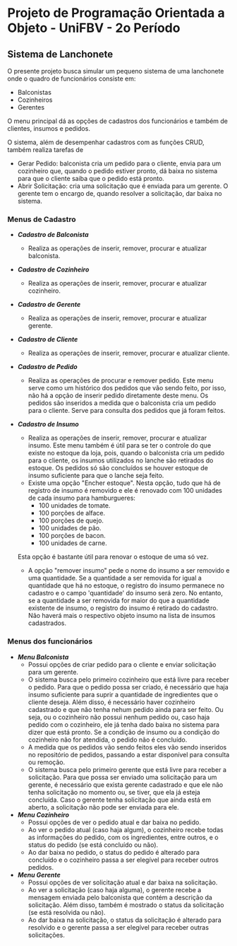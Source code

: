 # Projeto de Programação Orientada a Objeto - UniFBV - 2o Período
## Sistema de Lanchonete

O presente projeto busca simular um pequeno sistema de uma lanchonete onde o quadro de funcionários consiste em:
- Balconistas
- Cozinheiros 
- Gerentes

O menu principal dá as opções de cadastros dos funcionários e também de clientes, insumos e pedidos.

O sistema, além de desempenhar cadastros com as funções CRUD, também realiza tarefas de
- Gerar Pedido: balconista cria um pedido para o cliente, envia para um cozinheiro que, quando o pedido estiver pronto, dá baixa no sistema para que o cliente saiba que o pedido está pronto.
- Abrir Solicitação: cria uma solicitação que é enviada para um gerente. O gerente tem o encargo de, quando resolver a solicitação, dar baixa no sistema.

### Menus de Cadastro
- **_Cadastro de Balconista_**
    - Realiza as operações de inserir, remover, procurar e atualizar balconista.
- **_Cadastro de Cozinheiro_**
    - Realiza as operações de inserir, remover, procurar e atualizar cozinheiro.
- **_Cadastro de Gerente_**
    - Realiza as operações de inserir, remover, procurar e atualizar gerente.
- **_Cadastro de Cliente_**
    - Realiza as operações de inserir, remover, procurar e atualizar cliente.
- **_Cadastro de Pedido_**
    - Realiza as operações de procurar e remover pedido. Este menu serve como um histórico dos pedidos que vão sendo feito, por isso, não há a opção de inserir pedido diretamente deste menu. Os pedidos são inseridos a medida que o balconista cria um pedido para o cliente. Serve para consulta dos pedidos que já foram feitos.
- **_Cadastro de Insumo_**
    - Realiza as operações de inserir, remover, procurar e atualizar insumo. Este menu também é útil para se ter o controle do que existe no estoque da loja, pois, quando o balconista cria um pedido para o cliente, os insumos utilizados no lanche são retirados do estoque. Os pedidos só são concluídos se houver estoque de insumo suficiente para que o lanche seja feito.
    - Existe uma opção "Encher estoque". Nesta opção, tudo que há de registro de insumo é removido e ele é renovado com 100 unidades de cada insumo para hamburgueres: 
        - 100 unidades de tomate.
        - 100 porções de alface.
        - 100 porções de quejo.
        - 100 unidades de pão.
        - 100 porções de bacon.
        - 100 unidades de carne.
        
    Esta opção é bastante útil para renovar o estoque de uma só vez.
    - A opção "remover insumo" pede o nome do insumo a ser removido e uma quantidade. Se a quantidade a ser removida for igual a quantidade que há no estoque, o registro do insumo permanece no cadastro e o campo 'quantidade' do insumo será zero. No entanto, se a quantidade a ser removida for maior do que a quantidade existente de insumo, o registro do insumo é retirado do cadastro. Não haverá mais o respectivo objeto insumo na lista de insumos cadastrados.

### Menus dos funcionários
- **_Menu Balconista_**
    - Possui opções de criar pedido para o cliente e enviar solicitação para um gerente.
    - O sistema busca pelo primeiro cozinheiro que está livre para receber o pedido. Para que o pedido possa ser criado, é necessário que haja insumo suficiente para suprir a quantidade de ingredientes que o cliente deseja. Além disso, é necessário haver cozinheiro cadastrado e que não tenha nehum pedido ainda para ser feito. Ou seja, ou o cozinheiro não possui nenhum pedido ou, caso haja pedido com o cozinheiro, ele já tenha dado baixa no sistema para dizer que está pronto. Se a condição de insumo ou a condição do cozinheiro não for atendida, o pedido não é concluído.
    - A medida que os pedidos vão sendo feitos eles vão sendo inseridos no repositório de pedidos, passando a estar disponível para consulta ou remoção.
    - O sistema busca pelo primeiro gerente que está livre para receber a solicitação. Para que possa ser enviado uma solicitação para um gerente, é necessário que exista gerente cadastrado e que ele não tenha solicitação no momento ou, se tiver, que ela já esteja concluída. Caso o gerente tenha solicitação que ainda está em aberto, a solicitação não pode ser enviada para ele.
- **_Menu Cozinheiro_**
    - Possui opções de ver o pedido atual e dar baixa no pedido. 
    - Ao ver o pedido atual (caso haja algum), o cozinheiro recebe todas as informações do pedido, com os ingredientes, entre outros, e o status do pedido (se está concluído ou não).
    - Ao dar baixa no pedido, o status do pedido é alterado para concluído e o cozinheiro passa a ser elegível para receber outros pedidos.
- **_Menu Gerente_**
    - Possui opções de ver solicitação atual e dar baixa na solicitação.
    - Ao ver a solicitação (caso haja alguma), o gerente recebe a mensagem enviada pelo balconista que contém a descrição da solicitação. Além disso, também é mostrado o status da solicitação (se está resolvida ou não).
    - Ao dar baixa na solicitação, o status da solicitação é alterado para resolvido e o gerente passa a ser elegível para receber outras solicitações.
